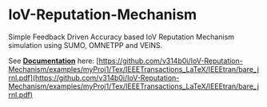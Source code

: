 # IoV-Reputation-Mechanism
Simple Feedback Driven Accuracy based IoV Reputation Mechanism simulation using SUMO, OMNETPP and VEINS.

See [**Documentation**](https://github.com/v314b0i/IoV-Reputation-Mechanism/examples/myProj1/Tex/IEEETransactions_LaTeX/IEEEtran/bare_jrnl.pdf) here: 
[https://github.com/v314b0i/IoV-Reputation-Mechanism/examples/myProj1/Tex/IEEETransactions_LaTeX/IEEEtran/bare_jrnl.pdf](https://github.com/v314b0i/IoV-Reputation-Mechanism/examples/myProj1/Tex/IEEETransactions_LaTeX/IEEEtran/bare_jrnl.pdf)

